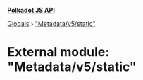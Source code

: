 **[Polkadot JS API](../README.md)**

[Globals](../globals.md) › ["Metadata/v5/static"](_metadata_v5_static_.md)

# External module: "Metadata/v5/static"